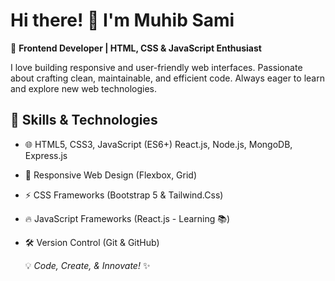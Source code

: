 # Hi there! 👋 I'm Muhib Sami   

🚀 **Frontend Developer | HTML, CSS & JavaScript Enthusiast**  

I love building responsive and user-friendly web interfaces. Passionate about crafting clean, maintainable, and efficient code. Always eager to learn and explore new web technologies.  

## 🔧 Skills & Technologies  
- 🌐 HTML5, CSS3, JavaScript (ES6+) React.js, Node.js, MongoDB, Express.js 
- 🎨 Responsive Web Design (Flexbox, Grid)  
- ⚡ CSS Frameworks (Bootstrap 5 & Tailwind.Css)
- 🔥 JavaScript Frameworks (React.js - Learning 📚)  
- 🛠️ Version Control (Git & GitHub)  

  💡 *Code, Create, & Innovate!* ✨  
